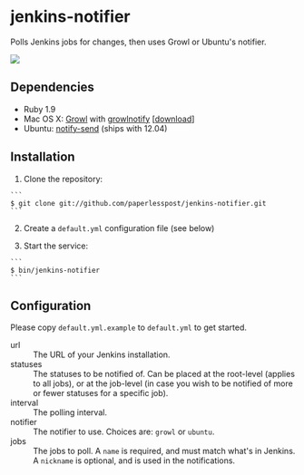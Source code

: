 # jenkins-notifier

Polls Jenkins jobs for changes, then uses Growl or Ubuntu's notifier.

<img src="http://f.cl.ly/items/3l1K0N443I3l3x2n013z/jenkins-notifier.png">

## Dependencies

* Ruby 1.9
* Mac OS X: [Growl](http://growl.info/) with [growlnotify](http://growl.info/extras.php#growlnotify) [[download](https://github.com/paperlesspost/jenkins-notifier/blob/master/setup/growlnotify.pkg)]
* Ubuntu: [notify-send](http://manpages.ubuntu.com/manpages/gutsy/man1/notify-send.1.html) (ships with 12.04)

## Installation

  1. Clone the repository:

    ```
    $ git clone git://github.com/paperlesspost/jenkins-notifier.git
    ```

  2. Create a `default.yml` configuration file (see below)

  3. Start the service:

    ```
    $ bin/jenkins-notifier
    ```

## Configuration

Please copy `default.yml.example` to `default.yml` to get started.

<dl>
  <dt>url</dt>
  <dd>The URL of your Jenkins installation.</dd>

  <dt>statuses<dt>
  <dd>The statuses to be notified of. Can be placed at the root-level (applies to all jobs), or at the job-level (in case you wish to be notified of more or fewer statuses for a specific job).

  <dt>interval</dt>
  <dd>The polling interval.</dd>

  <dt>notifier</dt>
  <dd>The notifier to use. Choices are: <code>growl</code> or <code>ubuntu</code>.</dd>

  <dt>jobs</dt>
  <dd>The jobs to poll. A <code>name</code> is required, and must match what's in Jenkins. A <code>nickname</code> is optional, and is used in the notifications.
</dl>
